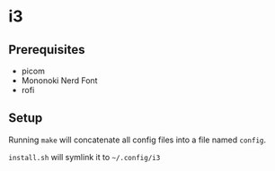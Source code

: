 # i3 

## Prerequisites

- picom
- Mononoki Nerd Font 
- rofi

## Setup

Running `make` will concatenate all config files into a file named `config`. 

`install.sh` will symlink it to `~/.config/i3`

